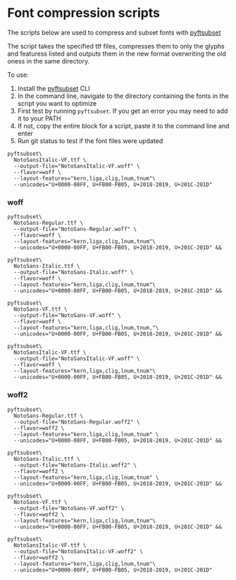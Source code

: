 # Font compression scripts

The scripts below are used to compress and subset fonts with [pyftsubset](https://rsms.me/fonttools-docs/subset.html)

The script takes the specified ttf files, compresses them to only the glyphs  and featuress listed and outputs them in the new format overwriting the old oness in the same directory.

To use:
1. Install the [pyftsubset](https://rsms.me/fonttools-docs/subset.html) CLI
2. In the command line, navigate to the directory containing the fonts in the script you want to optimize
3. First test by running `pyftsubset`. If you get an error you may need to add it to your PATH
4. If not, copy the entire block for a script, paste it to the command line and enter
5. Run git status to test if the font files were updated

```
pyftsubset\
  NotoSansItalic-VF.ttf \
  --output-file="NotoSansItalic-VF.woff" \
  --flavor=woff \
  --layout-features="kern,liga,clig,lnum,tnum"\
  --unicodes="U+0000-00FF, U+FB00-FB05, U+2018-2019, U+201C-201D"
```

### woff

```
pyftsubset\
  NotoSans-Regular.ttf \
  --output-file="NotoSans-Regular.woff" \
  --flavor=woff \
  --layout-features="kern,liga,clig,lnum,tnum"\
  --unicodes="U+0000-00FF, U+FB00-FB05, U+2018-2019, U+201C-201D" &&

pyftsubset\
  NotoSans-Italic.ttf \
  --output-file="NotoSans-Italic.woff" \
  --flavor=woff \
  --layout-features="kern,liga,clig,lnum,tnum"\
  --unicodes="U+0000-00FF, U+FB00-FB05, U+2018-2019, U+201C-201D" &&

pyftsubset\
  NotoSans-VF.ttf \
  --output-file="NotoSans-VF.woff" \
  --flavor=woff \
  --layout-features="kern,liga,clig,lnum,tnum,"\
  --unicodes="U+0000-00FF, U+FB00-FB05, U+2018-2019, U+201C-201D" &&

pyftsubset\
  NotoSansItalic-VF.ttf \
  --output-file="NotoSansItalic-VF.woff" \
  --flavor=woff \
  --layout-features="kern,liga,clig,lnum,tnum"\
  --unicodes="U+0000-00FF, U+FB00-FB05, U+2018-2019, U+201C-201D" &&
```

### woff2

```
pyftsubset\
  NotoSans-Regular.ttf \
  --output-file="NotoSans-Regular.woff2" \
  --flavor=woff2 \
  --layout-features="kern,liga,clig,lnum,tnum" \
  --unicodes="U+0000-00FF, U+FB00-FB05, U+2018-2019, U+201C-201D" &&

pyftsubset\
  NotoSans-Italic.ttf \
  --output-file="NotoSans-Italic.woff2" \
  --flavor=woff2 \
  --layout-features="kern,liga,clig,lnum,tnum" \
  --unicodes="U+0000-00FF, U+FB00-FB05, U+2018-2019, U+201C-201D" &&

pyftsubset\
  NotoSans-VF.ttf \
  --output-file="NotoSans-VF.woff2" \
  --flavor=woff2 \
  --layout-features="kern,liga,clig,lnum,tnum"\
  --unicodes="U+0000-00FF, U+FB00-FB05, U+2018-2019, U+201C-201D" &&

pyftsubset\
  NotoSansItalic-VF.ttf \
  --output-file="NotoSansItalic-VF.woff2" \
  --flavor=woff2 \
  --layout-features="kern,liga,clig,lnum,tnum"\
  --unicodes="U+0000-00FF, U+FB00-FB05, U+2018-2019, U+201C-201D"
```
